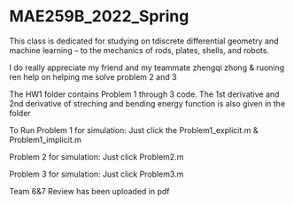 # MAE259B_2022_Spring
This class is dedicated for studying on tdiscrete differential
geometry and machine learning – to the mechanics of rods, plates, shells, and
robots. 

I do really appreciate my friend and my teammate zhengqi zhong & ruoning ren help on helping me solve problem 2 and 3 

The HW1 folder contains Problem 1 through 3 code. The 1st derivative and 2nd derivative
of streching and bending energy function is also given in the folder

To Run Problem 1 for simulation:
Just click the Problem1_explicit.m & Problem1_implicit.m 

Problem 2 for simulation:
Just click Problem2.m

Problem 3 for simulation:
Just click Problem3.m

Team 6&7 Review has been uploaded in pdf
